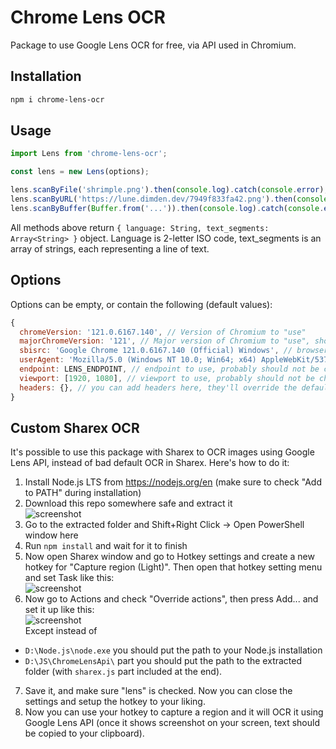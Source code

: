 # Chrome Lens OCR
Package to use Google Lens OCR for free, via API used in Chromium.

## Installation
```bash
npm i chrome-lens-ocr
```

## Usage
```javascript
import Lens from 'chrome-lens-ocr';

const lens = new Lens(options);

lens.scanByFile('shrimple.png').then(console.log).catch(console.error);
lens.scanByURL('https://lune.dimden.dev/7949f833fa42.png').then(console.log).catch(console.error); // this will fetch the image and then scan it
lens.scanByBuffer(Buffer.from('...')).then(console.log).catch(console.error);
```
All methods above return `{ language: String, text_segments: Array<String> }` object. Language is 2-letter ISO code, text_segments is an array of strings, each representing a line of text.

## Options
Options can be empty, or contain the following (default values):
```javascript
{
  chromeVersion: '121.0.6167.140', // Version of Chromium to "use"
  majorChromeVersion: '121', // Major version of Chromium to "use", should match the previous value
  sbisrc: 'Google Chrome 121.0.6167.140 (Official) Windows', // browser string to use, version should match the previous value
  userAgent: 'Mozilla/5.0 (Windows NT 10.0; Win64; x64) AppleWebKit/537.36 (KHTML, like Gecko) Chrome/121.0.0.0 Safari/537.36', // user agent to use, version should match the previous value
  endpoint: LENS_ENDPOINT, // endpoint to use, probably should not be changed
  viewport: [1920, 1080], // viewport to use, probably should not be changed
  headers: {}, // you can add headers here, they'll override the default ones
}
```

## Custom Sharex OCR
It's possible to use this package with Sharex to OCR images using Google Lens API, instead of bad default OCR in Sharex. Here's how to do it:  
  
1. Install Node.js LTS from https://nodejs.org/en (make sure to check "Add to PATH" during installation)  
2. Download this repo somewhere safe and extract it  
![screenshot](https://lune.dimden.dev/eaab7598004e.png)  
3. Go to the extracted folder and Shift+Right Click -> Open PowerShell window here  
4. Run `npm install` and wait for it to finish  
5. Now open Sharex window and go to Hotkey settings and create a new hotkey for "Capture region (Light)". Then open that hotkey setting menu and set Task like this:  
![screenshot](https://lune.dimden.dev/11f3777b3885.png)  
6. Now go to Actions and check "Override actions", then press Add... and set it up like this:  
![screenshot](https://lune.dimden.dev/fb8a14c1014f.png)  
Except instead of  
- `D:\Node.js\node.exe` you should put the path to your Node.js installation  
- `D:\JS\ChromeLensApi\` part you should put the path to the extracted folder (with `sharex.js` part included at the end).  
7. Save it, and make sure "lens" is checked. Now you can close the settings and setup the hotkey to your liking.
9. Now you can use your hotkey to capture a region and it will OCR it using Google Lens API (once it shows screenshot on your screen, text should be copied to your clipboard).